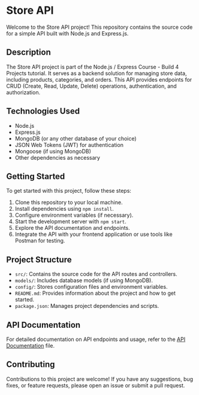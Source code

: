 # Store API

Welcome to the Store API project! This repository contains the source code for a simple API built with Node.js and Express.js.

## Description

The Store API project is part of the Node.js / Express Course - Build 4 Projects tutorial. It serves as a backend solution for managing store data, including products, categories, and orders. This API provides endpoints for CRUD (Create, Read, Update, Delete) operations, authentication, and authorization.

## Technologies Used

- Node.js
- Express.js
- MongoDB (or any other database of your choice)
- JSON Web Tokens (JWT) for authentication
- Mongoose (if using MongoDB)
- Other dependencies as necessary

## Getting Started

To get started with this project, follow these steps:

1. Clone this repository to your local machine.
2. Install dependencies using `npm install`.
3. Configure environment variables (if necessary).
4. Start the development server with `npm start`.
5. Explore the API documentation and endpoints.
6. Integrate the API with your frontend application or use tools like Postman for testing.

## Project Structure

- `src/`: Contains the source code for the API routes and controllers.
- `models/`: Includes database models (if using MongoDB).
- `config/`: Stores configuration files and environment variables.
- `README.md`: Provides information about the project and how to get started.
- `package.json`: Manages project dependencies and scripts.

## API Documentation

For detailed documentation on API endpoints and usage, refer to the [API Documentation](/docs/API_DOCUMENTATION.md) file.

## Contributing

Contributions to this project are welcome! If you have any suggestions, bug fixes, or feature requests, please open an issue or submit a pull request.
